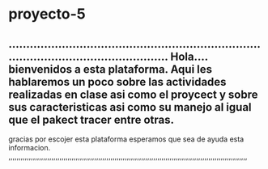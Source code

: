 # proyecto-5
....................................................................................................................
Hola.... bienvenidos a esta plataforma. Aqui les hablaremos un poco sobre las actividades realizadas en clase asi como el proycect y sobre sus caracteristicas asi como su manejo al igual que el pakect tracer entre otras.
--------------------------------------------------------------------------------------------------------------------
gracias por escojer esta plataforma esperamos que sea de ayuda esta informacion.
,,,,,,,,,,,,,,,,,,,,,,,,,,,,,,,,,,,,,,,,,,,,,,,,,,,,,,,,,,,,,,,,,,,,,,,,,,,,,,,,,,,,,,,,,,,,,,,,,,,,,,,,,,,,,,,,,,,,,
